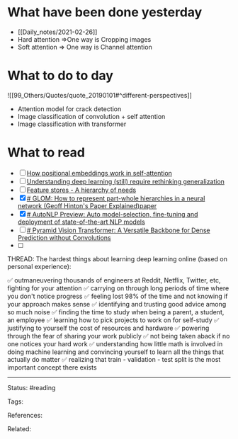 # What have been done yesterday

- [[Daily_notes/2021-02-26]]
- Hard attention =>One way is Cropping images
- Soft attention => One way is Channel attention

# What to do to day
![[99_Others/Quotes/quote_20190101#^different-perspectives]]

-   Attention model for crack detection
-   Image classification of convolution + self attention
-   Image classification with transformer

# What to read

- [ ] [How positional embeddings work in self-attention](https://theaisummer.com/positional-embeddings/?utm_content=155402435&utm_medium=social&utm_source=twitter&hss_channel=tw-1259466268505243649)
- [ ] [Understanding deep learning (still) require rethinking generalization](https://m-cacm.acm.org/magazines/2021/3/250713-understanding-deep-learning-still-requires-rethinking-generalization/fulltext)
- [ ] [Feature stores - A hierarchy of needs](https://eugeneyan.com/writing/feature-stores/)
- [x] [# GLOM: How to represent part-whole hierarchies in a neural network (Geoff Hinton's Paper Explained)](https://www.youtube.com/watch?v=cllFzkvrYmE)[paper](https://arxiv.org/abs/2102.12627)
- [x] [# AutoNLP Preview: Auto model-selection, fine-tuning and deployment of state-of-the-art NLP models](https://www.youtube.com/watch?v=VTntqdC2Ip4)
- [ ] [# Pyramid Vision Transformer: A Versatile Backbone for Dense Prediction without Convolutions](https://arxiv.org/abs/2102.12122)
- [ ] 


THREAD: The hardest things about learning deep learning online (based on personal experience):

✅ outmaneuvering thousands of engineers at Reddit, Netflix, Twitter, etc, fighting for your attention
✅ carrying on through long periods of time where you  don't notice progress
✅ feeling lost 98% of the time and not knowing if your approach makes sense
✅ identifying and trusting good advice among so much noise
✅ finding the time to study when being a parent, a student, an employee
✅ learning how to pick projects to work on for self-study
✅ justifying to yourself the cost of resources and hardware
✅ powering through the fear of sharing your work publicly
✅ not being taken aback if no one notices your hard work
✅ understanding how little math is involved in doing machine learning and convincing yourself to learn all the things that actually do matter
✅ realizing that train - validation - test split is the most important concept there exists



---
Status: #reading

Tags: 

References:

Related:
